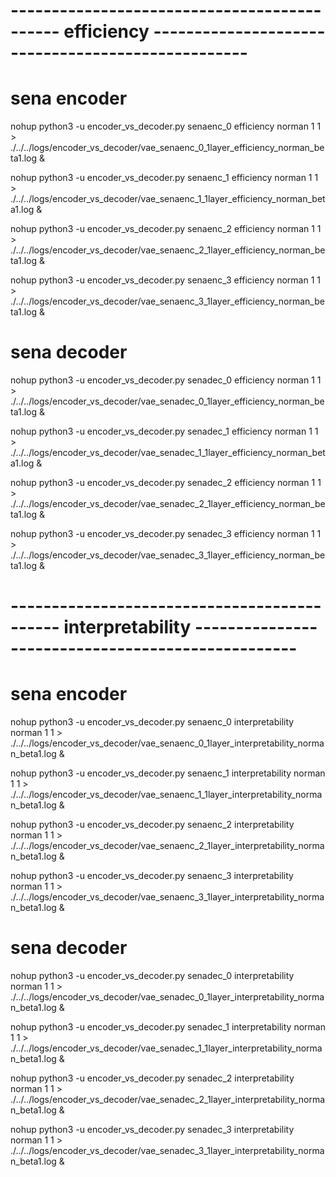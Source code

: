 
# -------------------------------------------- efficiency --------------------------------------------------
# sena encoder
nohup python3 -u encoder_vs_decoder.py senaenc_0 efficiency norman 1 1 > ./../../logs/encoder_vs_decoder/vae_senaenc_0_1layer_efficiency_norman_beta1.log &

nohup python3 -u encoder_vs_decoder.py senaenc_1 efficiency norman 1 1 > ./../../logs/encoder_vs_decoder/vae_senaenc_1_1layer_efficiency_norman_beta1.log &

nohup python3 -u encoder_vs_decoder.py senaenc_2 efficiency norman 1 1 > ./../../logs/encoder_vs_decoder/vae_senaenc_2_1layer_efficiency_norman_beta1.log &

nohup python3 -u encoder_vs_decoder.py senaenc_3 efficiency norman 1 1 > ./../../logs/encoder_vs_decoder/vae_senaenc_3_1layer_efficiency_norman_beta1.log &

# sena decoder
nohup python3 -u encoder_vs_decoder.py senadec_0 efficiency norman 1 1 > ./../../logs/encoder_vs_decoder/vae_senadec_0_1layer_efficiency_norman_beta1.log &

nohup python3 -u encoder_vs_decoder.py senadec_1 efficiency norman 1 1 > ./../../logs/encoder_vs_decoder/vae_senadec_1_1layer_efficiency_norman_beta1.log &

nohup python3 -u encoder_vs_decoder.py senadec_2 efficiency norman 1 1 > ./../../logs/encoder_vs_decoder/vae_senadec_2_1layer_efficiency_norman_beta1.log &

nohup python3 -u encoder_vs_decoder.py senadec_3 efficiency norman 1 1 > ./../../logs/encoder_vs_decoder/vae_senadec_3_1layer_efficiency_norman_beta1.log &


# -------------------------------------------- interpretability --------------------------------------------------
# sena encoder
nohup python3 -u encoder_vs_decoder.py senaenc_0 interpretability norman 1 1 > ./../../logs/encoder_vs_decoder/vae_senaenc_0_1layer_interpretability_norman_beta1.log &

nohup python3 -u encoder_vs_decoder.py senaenc_1 interpretability norman 1 1 > ./../../logs/encoder_vs_decoder/vae_senaenc_1_1layer_interpretability_norman_beta1.log &

nohup python3 -u encoder_vs_decoder.py senaenc_2 interpretability norman 1 1 > ./../../logs/encoder_vs_decoder/vae_senaenc_2_1layer_interpretability_norman_beta1.log &

nohup python3 -u encoder_vs_decoder.py senaenc_3 interpretability norman 1 1 > ./../../logs/encoder_vs_decoder/vae_senaenc_3_1layer_interpretability_norman_beta1.log &

# sena decoder
nohup python3 -u encoder_vs_decoder.py senadec_0 interpretability norman 1 1 > ./../../logs/encoder_vs_decoder/vae_senadec_0_1layer_interpretability_norman_beta1.log &

nohup python3 -u encoder_vs_decoder.py senadec_1 interpretability norman 1 1 > ./../../logs/encoder_vs_decoder/vae_senadec_1_1layer_interpretability_norman_beta1.log &

nohup python3 -u encoder_vs_decoder.py senadec_2 interpretability norman 1 1 > ./../../logs/encoder_vs_decoder/vae_senadec_2_1layer_interpretability_norman_beta1.log &

nohup python3 -u encoder_vs_decoder.py senadec_3 interpretability norman 1 1 > ./../../logs/encoder_vs_decoder/vae_senadec_3_1layer_interpretability_norman_beta1.log &
